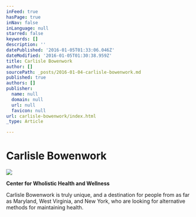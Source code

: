 ```yaml
---
inFeed: true
hasPage: true
inNav: false
inLanguage: null
starred: false
keywords: []
description: ''
datePublished: '2016-01-05T01:33:06.046Z'
dateModified: '2016-01-05T01:30:38.959Z'
title: Carlisle Bowenwork
author: []
sourcePath: _posts/2016-01-04-carlisle-bowenwork.md
published: true
authors: []
publisher:
  name: null
  domain: null
  url: null
  favicon: null
url: carlisle-bowenwork/index.html
_type: Article

---
```

# Carlisle Bowenwork
![](https://the-grid-user-content.s3-us-west-2.amazonaws.com/39d25399-86a5-449a-9e8a-221dc5b54d23.jpg)

**Center for Wholistic Health and Wellness**

Carlisle Bowenwork is truly unique, and a destination for people from as far as Maryland, West Virginia, and New York, who are looking for alternative methods for maintaining health.